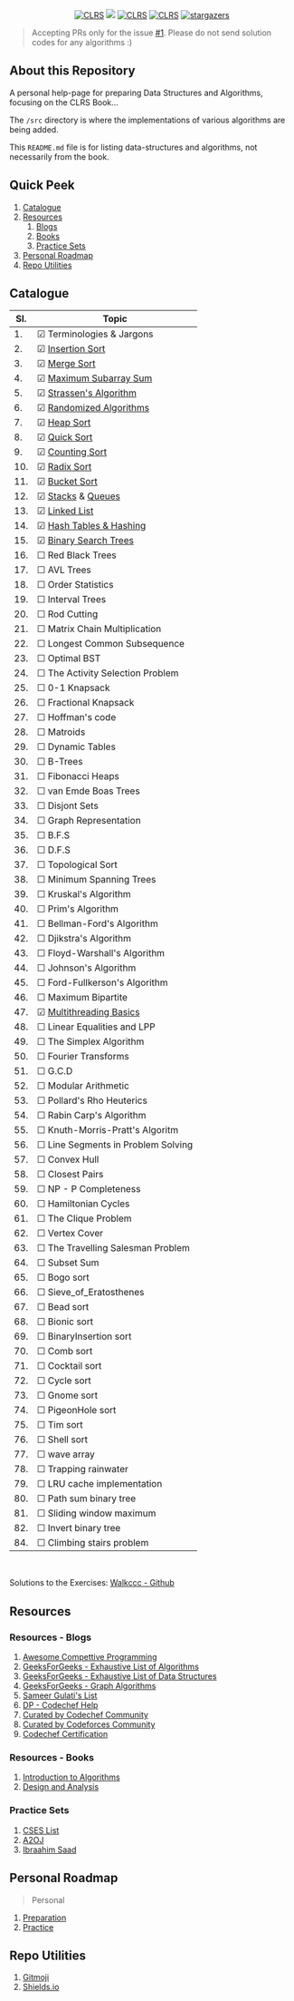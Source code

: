 <p align="center">
  <a href=""><img src="https://img.shields.io/badge/Algorithms-CLRS-red" alt="CLRS"></a>
  <a href="https://github.com/singhayushh/_algorithms/network/members"><img src="https://img.shields.io/github/repo-size/singhayushh/_algorithms?label=Repo%20Size"></a>
  <a href="https://github.com/singhayushh/_algorithms#catalogue"><img src="https://img.shields.io/badge/Progress-15/64-safron" alt="CLRS"></a>
  <a href="https://github.com/singhayushh/_algorithms/tree/master/src"><img src="https://img.shields.io/github/languages/top/singhayushh/_algorithms?color=orange&label=Java" alt="CLRS"></a>
  <a href="https://github.com/singhayushh/_algorithms/stargazers"><img src="https://img.shields.io/github/stars/singhayushh/_algorithms?color=yellowgreen&label=Stargazers&logo=github" alt="stargazers"></a>
</p>

> Accepting PRs only for the issue [#1](https://github.com/singhayushh/book_CLRS/issues/1). Please do not send solution codes for any algorithms :)

## About this Repository
A personal help-page for preparing Data Structures and Algorithms, focusing on the CLRS Book...

The `/src` directory is where the implementations of various algorithms are being added.

This `README.md` file is for listing data-structures and algorithms, not necessarily from the book.

## Quick Peek

1. [Catalogue](#catalogue)
2. [Resources](#resources)
    1. [Blogs](#resources---blogs)
    2. [Books](#resources---books)
    3. [Practice Sets](#practice-sets)
3. [Personal Roadmap](#personal-roadmap)
4. [Repo Utilities](#repo-utilities)

## Catalogue

| Sl. | Topic | 
|---|---|
| 1. | &#9745; Terminologies & Jargons |
| 2. | &#9745; [Insertion Sort](https://github.com/singhayushh/_Introduction_to_algorithms/blob/master/src/_insertionSort.java)  |
| 3. | &#9745; [Merge Sort](https://github.com/singhayushh/_Introduction_to_algorithms/blob/master/src/_mergeSort.java) |
| 4. | &#9745; [Maximum Subarray Sum](https://github.com/singhayushh/_Introduction_to_algorithms/blob/master/src/_maximumSubarray.java) |
| 5. | &#9745; [Strassen's Algorithm](https://github.com/singhayushh/_Introduction_to_algorithms/blob/master/src/_strassen.java) |
| 6. | &#9745; [Randomized Algorithms](https://github.com/singhayushh/_Introduction_to_algorithms/blob/master/src/_random.java) |
| 7. | &#9745; [Heap Sort](https://github.com/singhayushh/_Introduction_to_algorithms/blob/master/src/_heapSort.java) |
| 8. | &#9745; [Quick Sort](https://github.com/singhayushh/_Introduction_to_algorithms/blob/master/src/_quickSort.java)  |
| 9. | &#9745; [Counting Sort](https://github.com/singhayushh/_Introduction_to_algorithms/blob/master/src/_countingSort.java)  |
| 10. | &#9745; [Radix Sort](https://github.com/singhayushh/_Introduction_to_algorithms/blob/master/src/_radixSort.java)  |
| 11. | &#9745; [Bucket Sort](https://github.com/singhayushh/_Introduction_to_algorithms/blob/master/src/_bucketSort.java) |
| 12. | &#9745; [Stacks](https://github.com/singhayushh/_Introduction_to_algorithms/blob/master/src/_stack.java) & [Queues](https://github.com/singhayushh/_Introduction_to_algorithms/blob/master/src/_queue.java) |
| 13. | &#9745; [Linked List](https://github.com/singhayushh/_Introduction_to_algorithms/blob/master/src/_customLinkedList.java) |
| 14. | &#9745; [Hash Tables & Hashing](https://github.com/singhayushh/_Introduction_to_algorithms/blob/master/src/_hashing.java) |
| 15. | &#9745; [Binary Search Trees](https://github.com/singhayushh/_Introduction_to_algorithms/blob/master/src/_binaryTree.java) |
| 16. | &#9744; Red Black Trees |
| 17. | &#9744; AVL Trees |
| 18. | &#9744; Order Statistics |
| 19. | &#9744; Interval Trees |
| 20. | &#9744; Rod Cutting |
| 21. | &#9744; Matrix Chain Multiplication |
| 22. | &#9744; Longest Common Subsequence |
| 23. | &#9744; Optimal BST |
| 24. | &#9744; The Activity Selection Problem |
| 25. | &#9744; 0-1 Knapsack |
| 26. | &#9744; Fractional Knapsack |
| 27. | &#9744; Hoffman's code |
| 28. | &#9744; Matroids |
| 29. | &#9744; Dynamic Tables |
| 30. | &#9744; B-Trees |
| 31. | &#9744; Fibonacci Heaps |
| 32. | &#9744; van Emde Boas Trees |
| 33. | &#9744; Disjont Sets |
| 34. | &#9744; Graph Representation |
| 35. | &#9744; B.F.S |
| 36. | &#9744; D.F.S |
| 37. | &#9744; Topological Sort |
| 38. | &#9744; Minimum Spanning Trees |
| 39. | &#9744; Kruskal's Algorithm |
| 40. | &#9744; Prim's Algorithm |
| 41. | &#9744; Bellman-Ford's Algorithm |
| 42. | &#9744; Djikstra's Algorithm |
| 43. | &#9744; Floyd-Warshall's Algorithm |
| 44. | &#9744; Johnson's Algorithm |
| 45. | &#9744; Ford-Fullkerson's Algorithm |
| 46. | &#9744; Maximum Bipartite |
| 47. | &#9745; [Multithreading Basics](https://github.com/singhayushh/_Introduction_to_algorithms/blob/master/src/MultiThreading.java) |
| 48. | &#9744; Linear Equalities and LPP |
| 49. | &#9744; The Simplex Algorithm |
| 50. | &#9744; Fourier Transforms |
| 51. | &#9744; G.C.D |
| 52. | &#9744; Modular Arithmetic |
| 53. | &#9744; Pollard's Rho Heuterics |
| 54. | &#9744; Rabin Carp's Algorithm |
| 55. | &#9744; Knuth-Morris-Pratt's Algoritm |
| 56. | &#9744; Line Segments in Problem Solving |
| 57. | &#9744; Convex Hull |
| 58. | &#9744; Closest Pairs |
| 59. | &#9744; NP - P Completeness |
| 60. | &#9744; Hamiltonian Cycles |
| 61. | &#9744; The Clique Problem |
| 62. | &#9744; Vertex Cover |
| 63. | &#9744; The Travelling Salesman Problem |
| 64. | &#9744; Subset Sum |
| 65. | &#9744; Bogo sort|
| 66. | &#9744; Sieve_of_Eratosthenes |
| 67. | &#9744; Bead sort|
| 68. | &#9744; Bionic sort|
| 69. | &#9744; BinaryInsertion sort|
| 70. | &#9744; Comb sort|
| 71. | &#9744; Cocktail sort|
| 72. | &#9744; Cycle sort|
| 73. | &#9744; Gnome sort|
| 74. | &#9744; PigeonHole sort|
| 75. | &#9744; Tim sort|
| 76. | &#9744; Shell sort|
| 77. | &#9744; wave array|
| 78. | &#9744; Trapping rainwater|
| 79. | &#9744; LRU cache implementation|
| 80. | &#9744; Path sum binary tree|
| 81. | &#9744; Sliding window maximum|
| 82. | &#9744; Invert binary tree|
| 84. | &#9744; Climbing stairs problem|
<br>

Solutions to the Exercises: [Walkccc - Github](https://walkccc.github.io/CLRS)

## Resources

### Resources - Blogs

1. [Awesome Compettive Programming](https://github.com/lnishan/awesome-competitive-programming)
2. [GeeksForGeeks - Exhaustive List of Algorithms](https://www.geeksforgeeks.org/fundamentals-of-algorithms/)
3. [GeeksForGeeks - Exhaustive List of Data Structures](https://www.geeksforgeeks.org/data-structures/)
4. [GeeksForGeeks - Graph Algorithms](https://www.geeksforgeeks.org/graph-data-structure-and-algorithms/)
5. [Sameer Gulati's List](https://discuss.codechef.com/t/data-structures-and-algorithms/6599)
6. [DP - Codechef Help](https://discuss.codechef.com/t/hello-there-i-am-having-hard-time-dealing-with-dp-problems-can-you-help-me-get-started-with-them/68110/7)
7. [Curated by Codechef Community](https://discuss.codechef.com/t/what-are-the-must-known-algorithms-for-online-programming-contests/2717)
8. [Curated by Codeforces Community](http://codeforces.com/blog/entry/13529)
9. [Codechef Certification](https://www.codechef.com/certification/data-structures-and-algorithms/prepare)

### Resources - Books

1. [Introduction to Algorithms]()
2. [Design and Analysis](http://www.personal.kent.edu/~rmuhamma/Algorithms/algorithm.html)

### Practice Sets

1. [CSES List](https://cses.fi/problemset/list)
2. [A2OJ](https://a2oj.com/ladders)
3. [Ibraahim Saad](https://docs.google.com/spreadsheets/d/1SYsihU8c29GM8dsyZdniAbrLKSHLHYUZrguvOok3B1s/edit?usp=sharing)

## Personal Roadmap
> Personal
1. [Preparation](https://www.protectedtext.com/roadmap-red)
2. [Practice](https://www.protectedtext.com/techniques-red)

## Repo Utilities
1. [Gitmoji](https://gitmoji.carloscuesta.me/)
2. [Shields.io](https://shields.io/)
